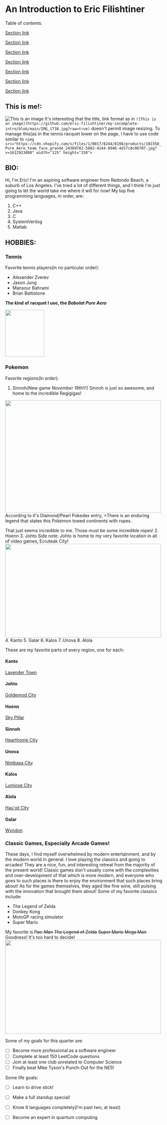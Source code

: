 # An Introduction to  Eric      				Filishtiner

Table of contents:

[Section link](<#me!> "This is me")

[Section link](<#BIO> "BIO")

[Section link](<#HOBBIES> "Hobbies")

[Section link](<#Tennis> "Tennis")

[Section link](<#Pokemon> "Pokemon")

[Section link](<#Arcade> "Arcade")

[Section link](<#quarter> "Quarter")

## This is me!:

![This is an image](https://github.com/eric-filishtiner/my-incomplete-intro/blob/userPage/IMG_1738.jpg)
It's interesting that the title, link format as in `![This is an image](https://github.com/eric-filishtiner/my-incomplete-intro/blob/main/IMG_1738.jpg?raw=true)` doesn't permit image resizing. To manage this(as in the tennis racquet lower on the page, I have to use code similar to `<img src="https://cdn.shopify.com/s/files/1/0017/8244/8198/products/102358_Pure_Aero_team_face_grande_2438d782-5882-4144-8946-4d17c8c06707.jpg?v=1612923808" width="125" height="150">`
## BIO:
Hi, I'm Eric! I'm an aspiring software engineer from Redondo Beach, a suburb of Los Angeles. I've tried a lot of different things, and I think I'm just going to let the world take me where it will for now! My top five programming languages, in order, are:
1. C++
2. Java
3. C
4. SystemVerilog
5. Matlab


## HOBBIES:

### **Tennis**
Favorite tennis players(in no particular order):
- Alexander Zverev
- Jason Jung
- Mansour Bahrami
- Brian Battistone

**The kind of racquet I use, the _Babolat_ _Pure_ _Aero_**

<img src="https://cdn.shopify.com/s/files/1/0017/8244/8198/products/102358_Pure_Aero_team_face_grande_2438d782-5882-4144-8946-4d17c8c06707.jpg?v=1612923808" width="125" height="150">

### **Pokemon**
Favorite regions(In order):
1. Sinnoh(New game *November 19th*!!!)
Sinnoh is just so awesome, and home to the incredible Regigigas! 
<img src="https://github.com/eric-filishtiner/my-incomplete-intro/blob/userPage/Regigigas!.png" width="500" height="360">
According to it's Diamond/Pearl Pokedex entry, 
>There is an enduring legend that states this Pokémon towed continents with ropes.

That just seems incredible to me. Those must be some incredible ropes!
2. Hoenn
3. Johto
Side note: Johto is home to my very favorite location in all of video games, Ecruteak City!
<img src="https://neotizen.news/wp-content/uploads/2021/07/Ecruteak-City-HGSS-vD3RVP.jpeg" width="500" height="300">
4. Kanto
5. Galar
6. Kalos
7. Unova
8. Alola

These are my favorite parts of every region, one for each:
#### Kanto
[Lavender Town](Images/LavenderTownKanto.jpg)
#### Johto
[Goldenrod City](Images/GoldenrodJohto.png)
#### Hoenn
[Sky Pillar](Images/SkyPillarHoenn.jpg)
#### Sinnoh
[Hearthome City](Images/HearthomeCitySinnoh.jpg)
#### Unova
[Nimbasa City](Images/NimbasaCityUnova.png)
#### Kalos
[Lumiose City](Images/LumioseCityKalos.jpg)
#### Alola
[Hau'oli City](Images/Hau'oliCityAlola.jpg)
#### Galar
[Wyndon](Images/WyndonGalar.jpg)
### Classic Games, Especially Arcade Games!
These days, I find myself overwhelmed by modern entertainment, and by the modern world in general. I love playing the classics and going to arcades! They are a nice, fun, and interesting retreat from the majority of the present world! Classic games don't usually come with the complexities and over-development of that which is more modern, and everyone who goes to such places is there to enjoy the environment that such places bring about! As for the games themselves, they aged like fine wine, still pulsing with the innovation that brought them about!
Some of my favorite classics include:
- The Legend of Zelda
- Donkey Kong
- MotoGP racing simulator
- Super Mario

My favorite is ~~Pac-Man~~ ~~The Legend of Zelda~~ ~~Super Mario~~ ~~Mega Man~~ Goodness! It's too hard to decide!
<img src="https://cutewallpaper.org/21/classic-game-wallpaper/Classic-Video-Game-Wallpaper-30-+-Background-Pictures-.jpg" width="500" height="300">

Some of my goals for this quarter are:
- [ ] Become more professional as a software engineer
- [ ] Complete at least 150 LeetCode questions
- [ ] Join at least one club unrelated to Computer Science
- [ ] Finally beat Mike Tyson's Punch-Out for the NES!

Some life goals:
- [ ] Learn to drive stick!
- [ ] Make a full standup special!
- [ ] Know 6 languages completely(I'm past two, at least)
- [ ] Become an expert in quantum computing


